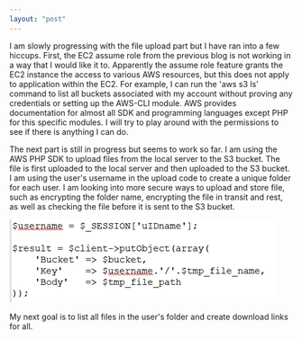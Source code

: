 ```yaml
---
layout: "post"
---
```

I am slowly progressing with the file upload part but I have ran into a few hiccups. First, the EC2 assume role from the previous blog is not working in a way that I would like it to. Apparently the assume role feature grants the EC2 instance the access to various AWS resources, but this does not apply to application within the EC2. For example, I can run the 'aws s3 ls' command to list all buckets associated with my account without proving any credentials or setting up the AWS-CLI module. AWS provides documentation for almost all SDK and programming languages except PHP for this specific modules. I will try to play around with the permissions to see if there is anything I can do.

The next part is still in progress but seems to work so far. I am using the AWS PHP SDK to upload files from the local server to the S3 bucket. The file is first uploaded to the local server and then uploaded to the S3 bucket. I am using the user's username in the upload code to create a unique folder for each user. I am looking into more secure ways to upload and store file, such as encrypting the folder name, encrypting the file in transit and rest, as well as checking the file before it is sent to the S3 bucket.

<img src='https://raw.githubusercontent.com/qusad/citblogs/gh-pages/Capture2.PNG'>

My next goal is to list all files in the user's folder and create download links for all. 
